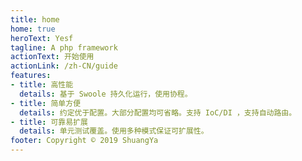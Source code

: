 ```yaml
---
title: home
home: true
heroText: Yesf
tagline: A php framework
actionText: 开始使用
actionLink: /zh-CN/guide
features:
- title: 高性能
  details: 基于 Swoole 持久化运行，使用协程。
- title: 简单方便
  details: 约定优于配置。大部分配置均可省略。支持 IoC/DI ，支持自动路由。
- title: 可靠易扩展
  details: 单元测试覆盖。使用多种模式保证可扩展性。
footer: Copyright © 2019 ShuangYa
---
```

